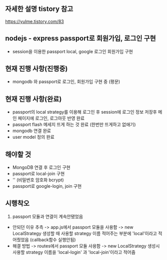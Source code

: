 ## 자세한 설명 tistory 참고
https://yulme.tistory.com/83

## nodejs - express passport로 회원가입, 로그인 구현
- session을 이용한 passport local, google 로그인 회원가입 구현


## 현재 진행 사항(진행중)
- mongodb 와 passport로 로그인, 회원가입 구현 중 (평문)



## 현재 진행 사항(완료)
- passport의 local strategy를 이용해 로그인 후 session에 로그인 정보 저장후 메인 페이지에 로그인, 로그아웃 반영 완료
- passport flash 메세지 뜨게 하는 것 완료 (한번만 뜨게하고 없애기)
- mongodb 연결 완료
- user model 정의 완료


## 해야할 것
- MongoDB 연결 후 로그인 구현
- passport로 local-join 구현
- '' (비밀번호 암호화 bcrypt)
- passport로 google-login, join 구현

## 시행착오
1. passport 모듈과 연결이 계속안됐었음 
- 안되던 이유 추측 
    -> app.js에서 passport 모듈을 사용함
    -> new LocalStrategy 생성할 때 사용할 strategy 이름 적어주는 부분에 'local'이라고 적어줬었음 (callback함수 실행안됨)
- 해결 방법
    -> routes에서 passport 모듈 사용함
    -> new LocalStrategy 생성시 사용할 strategy 이름을 'local-login' 과 'local-join'이라고 적어줌